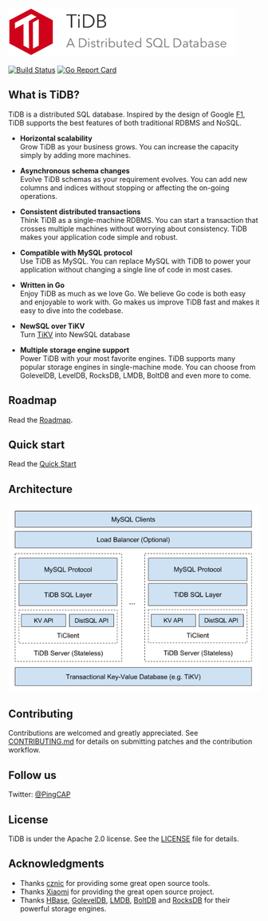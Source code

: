 <img src="docs/logo_with_text.png" height=100></img>

[![Build Status](https://travis-ci.org/pingcap/tidb.svg?branch=master)](https://travis-ci.org/pingcap/tidb)
[![Go Report Card](https://goreportcard.com/badge/github.com/pingcap/tidb)](https://goreportcard.com/report/github.com/pingcap/tidb)
## What is TiDB?

TiDB is a distributed SQL database.
Inspired by the design of Google [F1](http://research.google.com/pubs/pub41344.html), TiDB supports the best features of both traditional RDBMS and NoSQL.

- __Horizontal scalability__  
Grow TiDB as your business grows. You can increase the capacity simply by adding more machines.

- __Asynchronous schema changes__  
Evolve TiDB schemas as your requirement evolves. You can add new columns and indices without stopping or affecting the on-going operations.

- __Consistent distributed transactions__  
Think TiDB as a single-machine RDBMS. You can start a transaction that crosses multiple machines without worrying about consistency. TiDB makes your application code simple and robust.

- __Compatible with MySQL protocol__  
Use TiDB as MySQL. You can replace MySQL with TiDB to power your application without changing a single line of code in most cases.

- __Written in Go__  
Enjoy TiDB as much as we love Go. We believe Go code is both easy and enjoyable to work with. Go makes us improve TiDB fast and makes it easy to dive into the codebase.


- __NewSQL over TiKV__  
  Turn [TiKV](https://github.com/pingcap/tikv) into NewSQL database

- __Multiple storage engine support__  
Power TiDB with your most favorite engines. TiDB supports many popular storage engines in single-machine mode. You can choose from GolevelDB, LevelDB, RocksDB, LMDB, BoltDB and even more to come.


## Roadmap

Read the [Roadmap](./docs/ROADMAP.md).

## Quick start

Read the [Quick Start](./docs/QUICKSTART.md)

## Architecture

![architecture](./docs/architecture.png)

## Contributing
Contributions are welcomed and greatly appreciated. See [CONTRIBUTING.md](CONTRIBUTING.md)
for details on submitting patches and the contribution workflow.

## Follow us

Twitter: [@PingCAP](https://twitter.com/PingCAP)

## License
TiDB is under the Apache 2.0 license. See the [LICENSE](./LICENSES/LICENSE) file for details.

## Acknowledgments
- Thanks [cznic](https://github.com/cznic) for providing some great open source tools.
- Thanks [Xiaomi](https://github.com/XiaoMi/themis) for providing the great open source project.
- Thanks [HBase](https://hbase.apache.org), [GolevelDB](https://github.com/syndtr/goleveldb), [LMDB](https://github.com/LMDB/lmdb), [BoltDB](https://github.com/boltdb/bolt) and [RocksDB](https://github.com/facebook/rocksdb) for their powerful storage engines.
